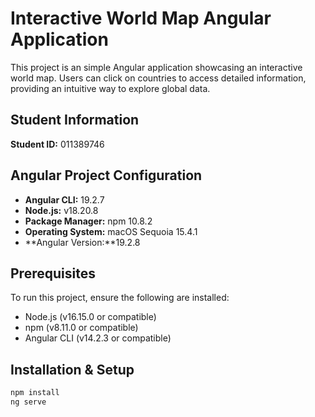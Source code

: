# Interactive World Map Angular Application
This project is an simple Angular application showcasing an interactive world map. Users can click on countries to access detailed information, providing an intuitive way to explore global data.

## Student Information
**Student ID:** 011389746

## Angular Project Configuration
- **Angular CLI:** 19.2.7
- **Node.js:** v18.20.8
- **Package Manager:** npm 10.8.2
- **Operating System:** macOS Sequoia 15.4.1
- **Angular Version:**19.2.8

## Prerequisites
To run this project, ensure the following are installed:
- Node.js (v16.15.0 or compatible)
- npm (v8.11.0 or compatible)
- Angular CLI (v14.2.3 or compatible)

## Installation & Setup
```bash
npm install
ng serve